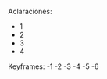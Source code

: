 Aclaraciones:
            <ul>
                        <li>1</li>
                        <li>2</li>
                        <li>3</li>
                        <li>4</li>
            </ul>

Keyframes:
            -1
            -2
            -3
            -4
            -5
            -6
